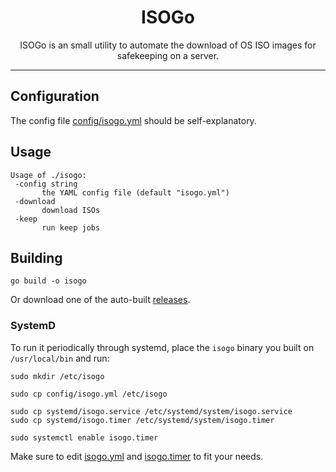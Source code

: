 <h1 align="center">ISOGo</h1>
<p align="center">
ISOGo is an small utility to automate the download of OS ISO images for safekeeping on a server.
</p>

<hr> 

## Configuration

The config file [config/isogo.yml](https://github.com/kamushadenes/isogo/blob/master/config/isogo.yml) should be self-explanatory.

## Usage
 ```
 Usage of ./isogo:
  -config string
        the YAML config file (default "isogo.yml")
  -download
        download ISOs
  -keep
        run keep jobs
 ```

## Building

```
go build -o isogo
```

Or download one of the auto-built [releases](https://github.com/kamushadenes/isogo/releases).

### SystemD

To run it periodically through systemd, place the `isogo` binary you built on `/usr/local/bin` and run:

```
sudo mkdir /etc/isogo

sudo cp config/isogo.yml /etc/isogo

sudo cp systemd/isogo.service /etc/systemd/system/isogo.service
sudo cp systemd/isogo.timer /etc/systemd/system/isogo.timer

sudo systemctl enable isogo.timer
```

Make sure to edit [isogo.yml](https://github.com/kamushadenes/isogo/blob/master/config/isogo.yml) and [isogo.timer](https://github.com/kamushadenes/isogo/blob/master/systemd/isogo.timer) to fit your needs.
